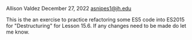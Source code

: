 Allison Valdez
December 27, 2022
asnipes1@jh.edu

This is the an exercise to practice refactoring some ES5 code into ES2015 for "Destructuring" for Lesson 15.6. If any changes need to be made do let me know.